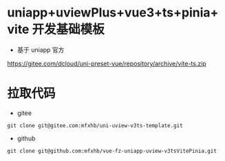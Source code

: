 # uniapp+uviewPlus+vue3+ts+pinia+vite 开发基础模板

- 基于 uniapp 官方

https://gitee.com/dcloud/uni-preset-vue/repository/archive/vite-ts.zip

# 拉取代码

- gitee

```
git clone git@gitee.com:mfxhb/uni-uview-v3ts-template.git
```

- github

```
git clone git@github.com:mfxhb/vue-fz-uniapp-uview-v3tsVitePinia.git
```
